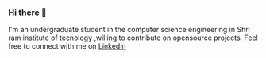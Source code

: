 ### Hi there 👋
I'm an undergraduate student in the computer science engineering in Shri ram institute of tecnology ,willing to contribute on opensource projects.
Feel free to connect with me on [Linkedin](https:/www.linkedin.com/in/arpitcoder/)

<!--
**mahakal420/mahakal420** is a ✨ _special_ ✨ repository because its `README.md` (this file) appears on your GitHub profile.

Here are some ideas to get you started:

- 🔭 I’m currently working on ...
- 🌱 I’m currently learning ...
- 👯 I’m looking to collaborate on ...
- 🤔 I’m looking for help with ...
- 💬 Ask me about ...
- 📫 How to reach me: ...
- 😄 Pronouns: ...
- ⚡ Fun fact: ...
-->

